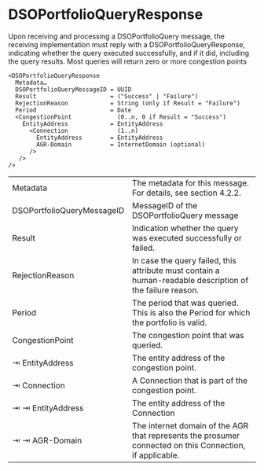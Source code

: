 # DSOPortfolioQueryResponse

Upon receiving and processing a DSOPortfolioQuery message, the receiving implementation must reply with a DSOPortfolioQueryResponse, indicating whether the query executed successfully, and if it did, including the query results.
Most queries will return zero or more congestion points

```
<DSOPortfolioQueryResponse
  Metadata…
  DSOPortfolioQueryMessageID = UUID
  Result                     = ("Success" | "Failure")
  RejectionReason            = String (only if Result = "Failure")
  Period                     = Date
  <CongestionPoint             (0..n, 0 if Result = "Success")
    EntityAddress            = EntityAddress
      <Connection              (1..n)
        EntityAddress        = EntityAddress
        AGR-Domain           = InternetDomain (optional)
      />
   />
/>
```

|                            |                                                                                                           |
|----------------------------|-----------------------------------------------------------------------------------------------------------|
| Metadata                   | The metadata for this message. For details, see section 4.2.2.                                            |
| DSOPortfolioQueryMessageID | MessageID of the DSOPortfolioQuery message                                                                |
| Result                     | Indication whether the query was executed successfully or failed.                                         |
| RejectionReason            | In case the query failed, this attribute must contain a human-readable description of the failure reason. |
| Period                     | The period that was queried. This is also the Period for which the portfolio is valid.                    |
| CongestionPoint            | The congestion point that was queried.                                                                    |
| ⇥ EntityAddress            | The entity address of the congestion point.                                                               |
| ⇥ Connection               | A Connection that is part of the congestion point.                                                        |
| ⇥ ⇥ EntityAddress          | The entity address of the Connection                                                                      |
| ⇥ ⇥ AGR-Domain             | The internet domain of the AGR that represents the prosumer connected on this Connection, if applicable.  |
